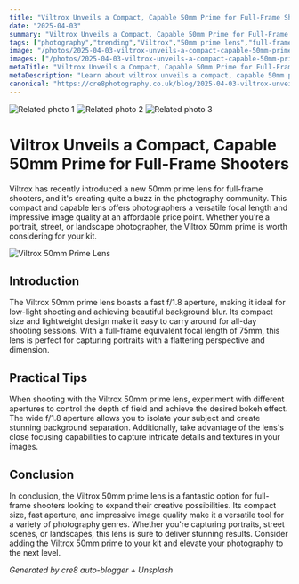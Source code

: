 ```yaml
---
title: "Viltrox Unveils a Compact, Capable 50mm Prime for Full-Frame Shooters"
date: "2025-04-03"
summary: "Viltrox Unveils a Compact, Capable 50mm Prime for Full-Frame Shooters - A trending topic in photography."
tags: ["photography","trending","Viltrox","50mm prime lens","full-frame shooters","aperture","bokeh effect","portraits","image quality","versatile","creative possibilities"]
image: "/photos/2025-04-03-viltrox-unveils-a-compact-capable-50mm-prime-for-full-frame-shooters-1.jpg"
images: ["/photos/2025-04-03-viltrox-unveils-a-compact-capable-50mm-prime-for-full-frame-shooters-1.jpg","/photos/2025-04-03-viltrox-unveils-a-compact-capable-50mm-prime-for-full-frame-shooters-2.jpg","/photos/2025-04-03-viltrox-unveils-a-compact-capable-50mm-prime-for-full-frame-shooters-3.jpg"]
metaTitle: "Viltrox Unveils a Compact, Capable 50mm Prime for Full-Frame Shooters | cre8 Photography"
metaDescription: "Learn about viltrox unveils a compact, capable 50mm prime for full-frame shooters in photography with practical tips and insights."
canonical: "https://cre8photography.co.uk/blog/2025-04-03-viltrox-unveils-a-compact-capable-50mm-prime-for-full-frame-shooters"
---
```



<div class="grid grid-cols-1 sm:grid-cols-2 md:grid-cols-3 gap-4">
  <img src="/photos/2025-04-03-viltrox-unveils-a-compact-capable-50mm-prime-for-full-frame-shooters-1.jpg" alt="Related photo 1" class="w-full rounded-lg" />
<img src="/photos/2025-04-03-viltrox-unveils-a-compact-capable-50mm-prime-for-full-frame-shooters-2.jpg" alt="Related photo 2" class="w-full rounded-lg" />
<img src="/photos/2025-04-03-viltrox-unveils-a-compact-capable-50mm-prime-for-full-frame-shooters-3.jpg" alt="Related photo 3" class="w-full rounded-lg" />
</div>


# Viltrox Unveils a Compact, Capable 50mm Prime for Full-Frame Shooters

Viltrox has recently introduced a new 50mm prime lens for full-frame shooters, and it's creating quite a buzz in the photography community. This compact and capable lens offers photographers a versatile focal length and impressive image quality at an affordable price point. Whether you're a portrait, street, or landscape photographer, the Viltrox 50mm prime is worth considering for your kit.

![Viltrox 50mm Prime Lens](/path/to/image)

## Introduction

The Viltrox 50mm prime lens boasts a fast f/1.8 aperture, making it ideal for low-light shooting and achieving beautiful background blur. Its compact size and lightweight design make it easy to carry around for all-day shooting sessions. With a full-frame equivalent focal length of 75mm, this lens is perfect for capturing portraits with a flattering perspective and dimension.

## Practical Tips

When shooting with the Viltrox 50mm prime lens, experiment with different apertures to control the depth of field and achieve the desired bokeh effect. The wide f/1.8 aperture allows you to isolate your subject and create stunning background separation. Additionally, take advantage of the lens's close focusing capabilities to capture intricate details and textures in your images.

## Conclusion

In conclusion, the Viltrox 50mm prime lens is a fantastic option for full-frame shooters looking to expand their creative possibilities. Its compact size, fast aperture, and impressive image quality make it a versatile tool for a variety of photography genres. Whether you're capturing portraits, street scenes, or landscapes, this lens is sure to deliver stunning results. Consider adding the Viltrox 50mm prime to your kit and elevate your photography to the next level.

*Generated by cre8 auto-blogger + Unsplash*
